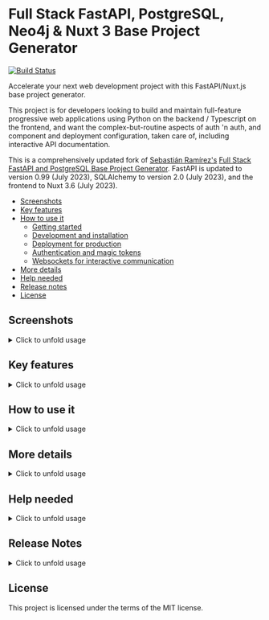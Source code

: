# Full Stack FastAPI, PostgreSQL, Neo4j & Nuxt 3 Base Project Generator

[![Build Status](https://app.travis-ci.com/whythawk/full-stack-fastapi-postgresql.svg?branch=master)](https://app.travis-ci.com/whythawk/full-stack-fastapi-postgresql)

Accelerate your next web development project with this FastAPI/Nuxt.js base project generator.

This project is for developers looking to build and maintain full-feature progressive web applications using Python on the backend / Typescript on the frontend, and want the complex-but-routine aspects of auth 'n auth, and component and deployment configuration, taken care of, including interactive API documentation. 

This is a comprehensively updated fork of [Sebastián Ramírez's](https://github.com/tiangolo) [Full Stack FastAPI and PostgreSQL Base Project Generator](https://github.com/tiangolo/full-stack-fastapi-postgresql). FastAPI is updated to version 0.99 (July 2023), SQLAlchemy to version 2.0 (July 2023), and the frontend to Nuxt 3.6 (July 2023).

- [Screenshots](#screenshots)
- [Key features](#key-features)
- [How to use it](#how-to-use-it)
  - [Getting started](./docs/getting-started.md)
  - [Development and installation](./docs/development-guide.md)
  - [Deployment for production](./docs/deployment-guide.md)
  - [Authentication and magic tokens](./docs/authentication-guide.md)
  - [Websockets for interactive communication](./docs/websocket-guide.md)
- [More details](#more-details)
- [Help needed](#help-needed)
- [Release notes](#release-notes)
- [License](#license)
  
## Screenshots

<details>
  <summary>
  Click to unfold usage
  </summary>

### App landing page

![Landing page](img/landing.png)

### Dashboard Login

![Magic-link login](img/login.png)

### Dashboard User Management

![Moderator user management](img/dashboard.png)

### Interactive API documentation

![Interactive API docs](img/redoc.png)

### Enabling two-factor security (TOTP)

![Enabling TOTP](img/totp.png)

</details>

## Key features

<details>
  <summary>
  Click to unfold usage
  </summary>

This FastAPI, PostgreSQL, Neo4j & Nuxt 3 repo will generate a complete web application stack as a foundation for your project development.

- **Docker Compose** integration and optimization for local development.
- **Authentication** user management schemas, models, crud and apis already built, with OAuth2 JWT token support & default hashing. Offers _magic link_ authentication, with password fallback, with cookie management, including `access` and `refresh` tokens.
- [**FastAPI**](https://github.com/tiangolo/fastapi) backend with [Inboard](https://inboard.bws.bio/) one-repo Docker images:
  - **SQLAlchemy** version 2.0 support for models.
  - **MJML** templates for common email transactions.
  - **Metadata Schema** based on [Dublin Core](https://www.dublincore.org/specifications/dublin-core/dcmi-terms/#section-3) for inheritance.
  - **Common CRUD** support via generic inheritance.
  - **Standards-based**: Based on (and fully compatible with) the open standards for APIs: [OpenAPI](https://github.com/OAI/OpenAPI-Specification) and [JSON Schema](http://json-schema.org/).
  - [**Many other features**]("https://fastapi.tiangolo.com/features/"): including automatic validation, serialization, interactive documentation, etc.
- [**Nuxt/Vue 3**](https://nuxt.com/) frontend:
  - **Authorisation** via middleware for page access, including logged in or superuser.
  - **Model blog** project, with [Nuxt Content](https://content.nuxtjs.org/) for writing Markdown pages.
  - **Form validation** with [Vee-Validate 4](https://vee-validate.logaretm.com/v4/).
  - **State management** with [Pinia](https://pinia.vuejs.org/), and persistance with [Pinia PersistedState](https://prazdevs.github.io/pinia-plugin-persistedstate/).
  - **CSS and templates** with [TailwindCSS](https://tailwindcss.com/), [HeroIcons](https://heroicons.com/), and [HeadlessUI](https://headlessui.com/).
  - **Internationalisation** with [@nuxt/i18n](https://nuxt.com/modules/i18n).
  - **PWA support** with [Vite PWA plugin](https://vite-pwa-org.netlify.app/frameworks/nuxt.html).
- **PostgreSQL** database.
- **PGAdmin** for PostgreSQL database management.
- **Celery** worker that can import and use models and code from the rest of the backend selectively.
- **Flower** for Celery jobs monitoring.
- **Neo4j** graph database, including integration into the FastAPI base project.
- Load balancing between frontend and backend with **Traefik**, so you can have both under the same domain, separated by path, but served by different containers.
- Traefik integration, including Let's Encrypt **HTTPS** certificates automatic generation.
- GitLab **CI** (continuous integration), including frontend and backend testing.

</details>

## How to use it

<details>
  <summary>
  Click to unfold usage
  </summary>

- [Getting started](./docs/getting-started.md)
- [Development and installation](./docs/development-guide.md)
- [Deployment for production](./docs/deployment-guide.md)
- [Authentication and magic tokens](./docs/authentication-guide.md)
- [Websockets for interactive communication](./docs/websocket-guide.md)

</details>

## More details

<details>
  <summary>
  Click to unfold usage
  </summary>

After using this generator, your new project (the directory created) will contain an extensive `README.md` with instructions for development, deployment, etc. You can pre-read [the project `README.md` template here too](./{{cookiecutter.project_slug}}/README.md).

This current release (August 2023) is for FastAPI version 0.99 and is the last before introducing support for Pydantic 2. Since this is intended as a base stack on which you will build complex applications, there is no intention of backwards compatability between releases, and the objective is to ensure that each release has the latest long-term-support versions of the core libraries so that you can rely on your application core for as long as possible.

To align with [Inboard](https://inboard.bws.bio/), Poetry has been deprecated in favour of [Hatch](https://hatch.pypa.io/latest/). This will also, hopefully, sort out some Poetry-related Docker build errors.

You will also find an initial implementation of internationalisation using [@nuxt/i18n](https://nuxt.com/modules/i18n). This is - at this time - a release candidate, so please do update and check their documentation for any changes. The [Vite PWA plugin](https://vite-pwa-org.netlify.app/frameworks/nuxt.html) is also included, along with a Node CLI for generating all necessary app icons. You will see links and notes to this in the [nuxt.config.ts](./{{cookiecutter.project_slug}}/frontend/nuxt.config.ts) file.

</details>

## Help needed

<details>
  <summary>
  Click to unfold usage
  </summary>

The tests are broken and it would be great if someone could take that on. Other potential roadmap items:

- Translation: docs are all in English and it would be great if those could be in other languages.
- Internationalisation: [nuxt/i18n](https://v8.i18n.nuxtjs.org/) is added, but the sample pages are not all translated.
- Code review and optimisation: both the front- and backend stacks have seen some big generational changes, so would be good to have more eyes on the updates to this stack.

</details>

## Release Notes

<details>
  <summary>
  Click to unfold usage
  </summary>

See notes and [releases](https://github.com/whythawk/full-stack-fastapi-postgresql/releases). 

## 0.8.2

Fixing [#39](https://github.com/whythawk/full-stack-fastapi-postgresql/issues/39), thanks to @a-vorobyoff:

- Exposing port 24678 for Vite on frontend in development mode.
- Ensuring Nuxt content on /api/_content doesn't interfere with backend /api/v routes.
- Checking for password before hashing on user creation.
- Updating generated README for Hatch (after Poetry deprecation).
- Minor fixes.

### 0.8.1

- Minor updates to Docker scripts for `build`.

### 0.8.0

- Updates to `frontend`, [#37](https://github.com/whythawk/full-stack-fastapi-postgresql/pull/37) by @turukawa:
  - `@nuxtjs/i18n` for internationalisation, along with language selection component.
  - `@vite-pwa/nuxt` along with button components for install and refreshing the app and service workers, and a CLI icon generator.
  - `@nuxtjs/robots` for simple control of `robots.txt` permissions from `nuxt.config.ts`.

### 0.7.4
- Updates: Complete update of stack to latest long-term releases. [#35](https://github.com/whythawk/full-stack-fastapi-postgresql/pull/35) by @turukawa, review by @br3ndonland
  - `frontend`:
    - Node 16 -> 18
	- Nuxt 3.2 -> 3.6.5
    - Latest Pinia requires changes in stores, where imports are not required (cause actual errors), and parameter declaration must happen in functions.
  - `backend` and `celeryworker`:
    - Python 3.9 -> 3.11
    - FastAPI 0.88 -> 0.99 (Inboard 0.37 -> 0.51)
    - Poetry -> Hatch
    - Postgres 14 -> 15
- Fixed: Updated token url in deps.py [#29](https://github.com/whythawk/full-stack-fastapi-postgresql/pull/29) by @vusa
- Docs: Reorganised documentation [#21](https://github.com/whythawk/full-stack-fastapi-postgresql/pull/21) by @turukawa

[Historic changes from original](https://github.com/tiangolo/full-stack-fastapi-postgresql#release-notes)

</details>

## License

This project is licensed under the terms of the MIT license.
